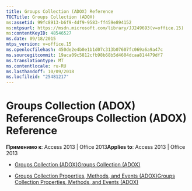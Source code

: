 ```yaml
---
title: Groups Collection (ADOX) Reference
TOCTitle: Groups Collection (ADOX)
ms:assetid: 99fc8913-b6f9-4df9-9583-ff459e894152
ms:mtpsurl: https://msdn.microsoft.com/library/JJ249693(v=office.15)
ms:contentKeyID: 48546527
ms.date: 09/18/2015
mtps_version: v=office.15
ms.openlocfilehash: 450de2e4b0e1b1d07c313b07607fc069a6a9a47c
ms.sourcegitcommit: 19aca09c5812cfb98b68b5d4604dcaa814479df7
ms.translationtype: MT
ms.contentlocale: ru-RU
ms.lasthandoff: 10/09/2018
ms.locfileid: "25481217"
---
```

# <a name="groups-collection-adox-reference"></a><span data-ttu-id="3c581-102">Groups Collection (ADOX) Reference</span><span class="sxs-lookup"><span data-stu-id="3c581-102">Groups Collection (ADOX) Reference</span></span>


<span data-ttu-id="3c581-103">**Применимо к**: Access 2013 | Office 2013</span><span class="sxs-lookup"><span data-stu-id="3c581-103">**Applies to**: Access 2013 | Office 2013</span></span>



  - [<span data-ttu-id="3c581-104">Groups Collection (ADOX)</span><span class="sxs-lookup"><span data-stu-id="3c581-104">Groups Collection (ADOX)</span></span>](groups-collection-adox.md)

  - [<span data-ttu-id="3c581-105">Groups Collection Properties, Methods, and Events (ADOX)</span><span class="sxs-lookup"><span data-stu-id="3c581-105">Groups Collection Properties, Methods, and Events (ADOX)</span></span>](groups-collection-properties-methods-and-events-adox.md)

